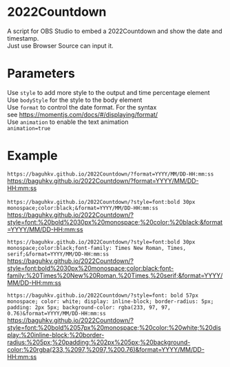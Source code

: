 # 2022Countdown
A script for OBS Studio to embed a 2022Countdown and show the  date and timestamp.<br />
Just use Browser Source can input it.

# Parameters
Use `style` to add more style to the output and time percentage element<br />
Use `bodyStyle` for the style to the body element<br />
Use `format` to control the date format. For the syntax<br />
see https://momentjs.com/docs/#/displaying/format/<br />
Use `animation` to enable the text animation<br />
`animation=true`<br />


# Example
`https://baguhkv.github.io/2022Countdown/?format=YYYY/MM/DD-HH:mm:ss`<br />
https://baguhkv.github.io/2022Countdown/?format=YYYY/MM/DD-HH:mm:ss <br /><br />
`https://baguhkv.github.io/2022Countdown/?style=font:bold 30px monospace;color:black;&format=YYYY/MM/DD-HH:mm:ss`<br />
https://baguhkv.github.io/2022Countdown/?style=font:%20bold%2030px%20monospace;%20color:%20black;&format=YYYY/MM/DD-HH:mm:ss<br />

`https://baguhkv.github.io/2022Countdown/?style=font:bold 30px monospace;color:black;font-family: Times New Roman, Times, serif;&format=YYYY/MM/DD-HH:mm:ss`<br />
https://baguhkv.github.io/2022Countdown/?style=font:bold%2030px%20monospace;color:black;font-family:%20Times%20New%20Roman,%20Times,%20serif;&format=YYYY/MM/DD-HH:mm:ss<br />

`https://baguhkv.github.io/2022Countdown/?style=font: bold 57px monospace; color: white; display: inline-block; border-radius: 5px; padding: 2px 5px; background-color: rgba(233, 97, 97, 0.76)&format=YYYY/MM/DD-HH:mm:ss`<br />
https://baguhkv.github.io/2022Countdown/?style=font:%20bold%2057px%20monospace;%20color:%20white;%20display:%20inline-block;%20border-radius:%205px;%20padding:%202px%205px;%20background-color:%20rgba(233,%2097,%2097,%200.76)&format=YYYY/MM/DD-HH:mm:ss
